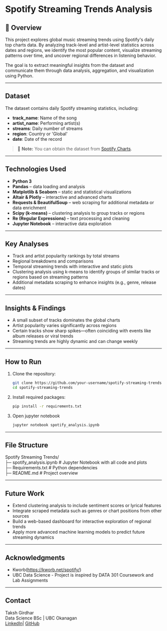 # Spotify Streaming Trends Analysis

## 📌 Overview

This project explores global music streaming trends using Spotify's daily top charts data. By analyzing track-level and artist-level statistics across dates and regions, we identify the most popular content, visualize streaming patterns over time, and uncover regional differences in listening behavior.

The goal is to extract meaningful insights from the dataset and communicate them through data analysis, aggregation, and visualization using Python.

---

## Dataset

The dataset contains daily Spotify streaming statistics, including:

- **track_name**: Name of the song
- **artist_name**: Performing artist(s)
- **streams**: Daily number of streams
- **region**: Country or 'Global'
- **date**: Date of the record

> 📍 **Note:** You can obtain the dataset from [Spotify Charts](https://spotifycharts.com/regional).

---

## Technologies Used

- **Python 3**
- **Pandas** – data loading and analysis
- **Matplotlib & Seaborn** – static and statistical visualizations
- **Altair & Plotly** – interactive and advanced charts
- **Requests & BeautifulSoup** – web scraping for additional metadata or data enrichment
- **Scipy (k-means)** – clustering analysis to group tracks or regions
- **Re (Regular Expressions)** – text processing and cleaning
- **Jupyter Notebook** – interactive data exploration
---

## Key Analyses

- Track and artist popularity rankings by total streams
- Regional breakdowns and comparisons
- Temporal streaming trends with interactive and static plots
- Clustering analysis using k-means to identify groups of similar tracks or regions based on streaming patterns
- Additional metadata scraping to enhance insights (e.g., genre, release dates)

---

## Insights & Findings

- A small subset of tracks dominates the global charts
- Artist popularity varies significantly across regions
- Certain tracks show sharp spikes—often coinciding with events like album releases or viral trends
- Streaming trends are highly dynamic and can change weekly

---

## How to Run

1. Clone the repository:
   ```bash
   git clone https://github.com/your-username/spotify-streaming-trends.git
   cd spotify-streaming-trends
    ```
2. Install required packages:
    ```bash
    pip install -r requirements.txt
    ```
3. Open jupyter notebook
    ```bash
    jupyter notebook spotify_analysis.ipynb
    ```
---

## File Structure
Spotify Streaming Trends/<br />
├─ spotify_analysis.ipynb  # Jupyter Notebook with all code and plots <br />
├─ Requirements.txt # Python dependencies <br />
├─ README.md # Project overview
         
---

## Future Work
- Extend clustering analysis to include sentiment scores or lyrical features
- Integrate scraped metadata such as genres or chart positions from other sources
- Build a web-based dashboard for interactive exploration of regional trends
- Apply more advanced machine learning models to predict future streaming dynamics

---

## Acknowledgments

- Kworb(https://kworb.net/spotify/)
- UBC Data Science - Project is inspired by DATA 301 Coursework and Lab Assignments

---

## Contact 
Taksh Girdhar<br />
Data Science BSc | UBC Okanagan <br />
[LinkedIn](https://www.linkedin.com/in/taksh-girdhar-0a7552260/)| [GitHub](https://github.com/Takshg)
